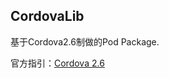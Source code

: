 ## CordovaLib
基于Cordova2.6制做的Pod Package.

官方指引：[Cordova 2.6](http://cordova.apache.org/docs/en/2.6.0/guide/cordova-webview/ios.html)

